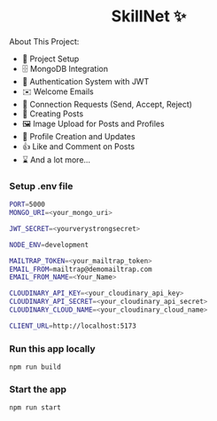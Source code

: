 <h1 align="center">SkillNet ✨</h1>

About This Project:

-   🚀 Project Setup
-   🗄️ MongoDB Integration
-   🔐 Authentication System with JWT
-   ✉️ Welcome Emails
-   🤝 Connection Requests (Send, Accept, Reject)
-   📝 Creating Posts
-   🖼️ Image Upload for Posts and Profiles
-   👤 Profile Creation and Updates
-   👍 Like and Comment on Posts
-   ⌛ And a lot more...


### Setup .env file

```bash
PORT=5000
MONGO_URI=<your_mongo_uri>

JWT_SECRET=<yourverystrongsecret>

NODE_ENV=development

MAILTRAP_TOKEN=<your_mailtrap_token>
EMAIL_FROM=mailtrap@demomailtrap.com
EMAIL_FROM_NAME=<Your_Name>

CLOUDINARY_API_KEY=<your_cloudinary_api_key>
CLOUDINARY_API_SECRET=<your_cloudinary_api_secret>
CLOUDINARY_CLOUD_NAME=<your_cloudinary_cloud_name>

CLIENT_URL=http://localhost:5173
```


### Run this app locally

```shell
npm run build
```

### Start the app

```shell
npm run start
```
